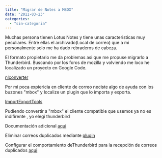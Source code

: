 ```yaml
---
title: "Migrar de Notes a MBOX"
date: "2011-03-23"
categories: 
  - "sin-categoria"
---
```


Muchas persona tienen Lotus Notes y tiene unas caracteristicas muy peculiares. Entre ellas el archivado(Local de correo) que a mi personalmente solo me ha dado rebraderos de cabeza.

El formato propietario me da problemas asi que me propuse migrarlo a Thunderbird. Buscando por los foros de mozilla y volviendo me loco he localizado un proyecto en Google Code.

[nlconverter](https://code.google.com/p/nlconverter/)  

Por mi poca expiericia en cliente de correo neciste algo de ayuda con los buzones "mbox" y localize un plugin que lo importa y exporta.

[ImportExportTools](https://www.mozillaes.org/documentacion/index.php?title=Migraci%C3%B3n_%28Mozilla_Thunderbird%29)  

Pudiendo convertir a "mbox" el cliente compatible que usemos ya no es indifirente , yo elegi thunderbird

Documentación adicional [aqui](https://www.mozillaes.org/documentacion/index.php?title=Migraci%C3%B3n_%28Mozilla_Thunderbird%29)

Eliminar correos duplicados mediante [plugin](https://addons.mozilla.org/es-ES/thunderbird/addon/remove-duplicate-messages/)

Configurar el comportamiento deThunderbird para la recepción de correos duplicados [aqui](https://es.kioskea.net/faq/3803-thunderbird-gestion-de-correos-repetidos)
